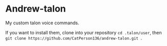 # Andrew-talon
My custom talon voice commands.

If you want to install them, clone into your repository `cd .talon/user`, then `git clone https://github.com/CatPerson136/andrew-talon.git `.

